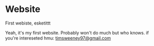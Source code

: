 # Website
First webiste, esketittt


Yeah, it's my first website.  Probably won't do much but who knows.
if you're intereseted hmu: timsweeney97@gmail.com
